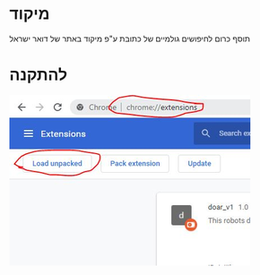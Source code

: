 # מיקוד
תוסף כרום לחיפושים גולמיים של כתובת ע"פ מיקוד באתר של דואר ישראל

# להתקנה 
![צילום מסך התקנה](https://github.com/andyil/mikud/blob/master/installation.jpg)
